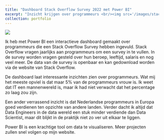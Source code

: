 ```yaml
---
title: "Dashboard Stack Overflow Survey 2022 met Power BI"
excerpt: "Inzicht krijgen over programmeurs <br/><img src='/images/stack_overflow.jpeg'>"
collection: portfolio
---
```


<img src='/images/powerbi_so.jpeg'>

Ik heb met Power BI een interactieve dashboard gemaakt over programmeurs die een Stack Overflow Survey hebben ingevuld.
Stack Overflow vragen jaarlijks aan programmeurs om een survey in te vullen. In de survey worden vragen gesteld over hun beroep, leeftijd, salaris en nog veel meer. De data van de survey is openbaar en kan gedownload worden via de website van Stack Overflow.

De dashboard laat interessante inzichten zien over programmeurs. Wat mij het meeste opviel is dat maar 5% van de programmeurs vrouw is. Ik weet dat IT een mannenwereld is, maar ik had niet verwacht dat het percentage zo laag zou zijn. 

Een ander verrassend inzicht is dat Nederlandse programmeurs in Europa goed verdienen ten opzichte van andere landen. Verder dacht ik altijd dat Data Engineers in de data wereld een stuk minder verdiende dan Data Scientist, maar dit blijkt in de praktijk niet zo ver uit elkaar te liggen.

Power BI is een krachtige tool om data te visualiseren. Meer projecten zullen snel volgen op mijn website.


